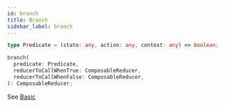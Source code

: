 ```yaml
---
id: branch
title: Branch
sidebar_label: branch
---
```


```ts
type Predicate = (state: any, action: any, context: any) => boolean;
```

```ts
branch(
  predicate: Predicate,
  reducerToCallWhenTrue: ComposableReducer,
  reducerToCallWhenFalse: ComposableReducer,
): ComposableReducer;
```

See [Basic](/docs/basic/branching#if-else)
